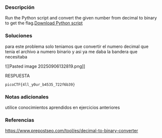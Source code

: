 ### Descripción 
Run the Python script and convert the given number from decimal to binary to get the flag.[Download Python script](https://artifacts.picoctf.net/c/24/convertme.py)
### Soluciones

para este problema solo teniamos que convertir el numero decimal que tenia el archivo a numero binario y asi ya me daba la bandera que necesitaba 

![[Pasted image 20250906132819.png]]

RESPUESTA

```
picoCTF{4ll_y0ur_b4535_722f6b39}
```


### Notas adicionales 

utilice conocimientos aprendidos en ejercicios anteriores

### Referencias 
https://www.prepostseo.com/tool/es/decimal-to-binary-converter